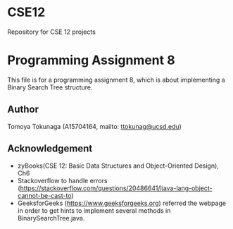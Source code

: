 # CSE12
Repository for CSE 12 projects

# Programming Assignment 8
This file is for a programming assignment 8, which is about implementing a Binary Search Tree structure.
## Author
Tomoya Tokunaga (A15704164, mailto: ttokunag@ucsd.edu)

## Acknowledgement
* zyBooks(CSE 12: Basic Data Structures and Object-Oriented Design), Ch6
* Stackoverflow to handle errors
(https://stackoverflow.com/questions/20486641/ljava-lang-object-cannot-be-cast-to)
* GeeksforGeeks (https://www.geeksforgeeks.org) referred the webpage in order to get hints to implement several methods in BinarySearchTree.java.
